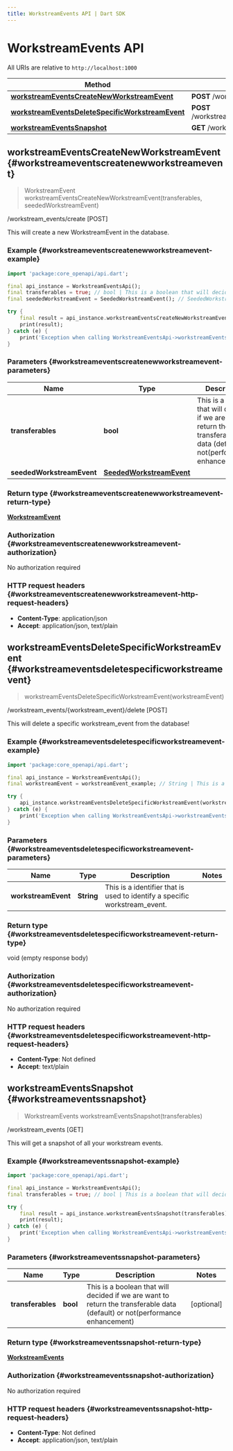 ```yaml
---
title: WorkstreamEvents API | Dart SDK
---
```


# WorkstreamEvents API

All URIs are relative to `http://localhost:1000`

Method | HTTP request | Description
------------- | ------------- | -------------
[**workstreamEventsCreateNewWorkstreamEvent**](WorkstreamEventsApi#workstreameventscreatenewworkstreamevent) | **POST** /workstream_events/create | /workstream_events/create [POST]
[**workstreamEventsDeleteSpecificWorkstreamEvent**](WorkstreamEventsApi#workstreameventsdeletespecificworkstreamevent) | **POST** /workstream_events/\{workstream_event\}/delete | /workstream_events/\{workstream_event\}/delete [POST]
[**workstreamEventsSnapshot**](WorkstreamEventsApi#workstreameventssnapshot) | **GET** /workstream_events | /workstream_events [GET]


## **workstreamEventsCreateNewWorkstreamEvent** {#workstreameventscreatenewworkstreamevent}
> WorkstreamEvent workstreamEventsCreateNewWorkstreamEvent(transferables, seededWorkstreamEvent)

/workstream_events/create [POST]

This will create a new WorkstreamEvent in the database.

### Example {#workstreameventscreatenewworkstreamevent-example}
```dart
import 'package:core_openapi/api.dart';

final api_instance = WorkstreamEventsApi();
final transferables = true; // bool | This is a boolean that will decided if we are want to return the transferable data (default) or not(performance enhancement)
final seededWorkstreamEvent = SeededWorkstreamEvent(); // SeededWorkstreamEvent | 

try {
    final result = api_instance.workstreamEventsCreateNewWorkstreamEvent(transferables, seededWorkstreamEvent);
    print(result);
} catch (e) {
    print('Exception when calling WorkstreamEventsApi->workstreamEventsCreateNewWorkstreamEvent: $e\n');
}
```

### Parameters {#workstreameventscreatenewworkstreamevent-parameters}

Name | Type | Description  | Notes
------------- | ------------- | ------------- | -------------
 **transferables** | **bool** | This is a boolean that will decided if we are want to return the transferable data (default) or not(performance enhancement) | [optional] 
 **seededWorkstreamEvent** | [**SeededWorkstreamEvent**](../models/SeededWorkstreamEvent) |  | [optional] 

### Return type {#workstreameventscreatenewworkstreamevent-return-type}

[**WorkstreamEvent**](../models/WorkstreamEvent)

### Authorization {#workstreameventscreatenewworkstreamevent-authorization}

No authorization required

### HTTP request headers {#workstreameventscreatenewworkstreamevent-http-request-headers}

 - **Content-Type**: application/json
 - **Accept**: application/json, text/plain

## **workstreamEventsDeleteSpecificWorkstreamEvent** {#workstreameventsdeletespecificworkstreamevent}
> workstreamEventsDeleteSpecificWorkstreamEvent(workstreamEvent)

/workstream_events/\{workstream_event\}/delete [POST]

This will delete a specific workstream_event from the database!

### Example {#workstreameventsdeletespecificworkstreamevent-example}
```dart
import 'package:core_openapi/api.dart';

final api_instance = WorkstreamEventsApi();
final workstreamEvent = workstreamEvent_example; // String | This is a identifier that is used to identify a specific workstream_event.

try {
    api_instance.workstreamEventsDeleteSpecificWorkstreamEvent(workstreamEvent);
} catch (e) {
    print('Exception when calling WorkstreamEventsApi->workstreamEventsDeleteSpecificWorkstreamEvent: $e\n');
}
```

### Parameters {#workstreameventsdeletespecificworkstreamevent-parameters}

Name | Type | Description  | Notes
------------- | ------------- | ------------- | -------------
 **workstreamEvent** | **String** | This is a identifier that is used to identify a specific workstream_event. | 

### Return type {#workstreameventsdeletespecificworkstreamevent-return-type}

void (empty response body)

### Authorization {#workstreameventsdeletespecificworkstreamevent-authorization}

No authorization required

### HTTP request headers {#workstreameventsdeletespecificworkstreamevent-http-request-headers}

 - **Content-Type**: Not defined
 - **Accept**: text/plain

## **workstreamEventsSnapshot** {#workstreameventssnapshot}
> WorkstreamEvents workstreamEventsSnapshot(transferables)

/workstream_events [GET]

This will get a snapshot of all your workstream events.

### Example {#workstreameventssnapshot-example}
```dart
import 'package:core_openapi/api.dart';

final api_instance = WorkstreamEventsApi();
final transferables = true; // bool | This is a boolean that will decided if we are want to return the transferable data (default) or not(performance enhancement)

try {
    final result = api_instance.workstreamEventsSnapshot(transferables);
    print(result);
} catch (e) {
    print('Exception when calling WorkstreamEventsApi->workstreamEventsSnapshot: $e\n');
}
```

### Parameters {#workstreameventssnapshot-parameters}

Name | Type | Description  | Notes
------------- | ------------- | ------------- | -------------
 **transferables** | **bool** | This is a boolean that will decided if we are want to return the transferable data (default) or not(performance enhancement) | [optional] 

### Return type {#workstreameventssnapshot-return-type}

[**WorkstreamEvents**](../models/WorkstreamEvents)

### Authorization {#workstreameventssnapshot-authorization}

No authorization required

### HTTP request headers {#workstreameventssnapshot-http-request-headers}

 - **Content-Type**: Not defined
 - **Accept**: application/json, text/plain

